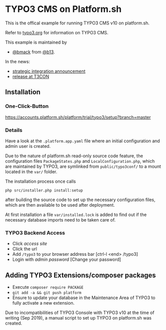 TYPO3 CMS on Platform.sh
=====
This is the offical example for running TYPO3 CMS v10 on platform.sh.

Refer to [typo3.org](https://typo3.org/) for information on TYPO3 CMS.

This example is maintained by
* [@bmack](https://github.com/bmack/) from [@b13](https://b13.com).

In the news:
* [strategic integration announcement](https://typo3.org/news/article/typo3-and-platformsh-announce-cloud-readiness-and-tech-preview-of-strategic-integration-ahead-of-t3/)
* [release at T3CON](https://typo3.org/news/article/typo3-conference-in-munich-typo3-cms-8-starting-today-with-platformsh-in-the-cloud/)

## Installation
### One-Click-Button
https://accounts.platform.sh/platform/trial/typo3/setup?branch=master

### Details
Have a look at the `.platform.app.yaml` file where an initial configuration and admin user is created.

Due to the nature of platform.sh read-only source code feature, the configuration files `PackageStates.php`
and `LocalConfiguration.php`, which are maintained by TYPO3, are symlinked from `public/typo3conf/` to
a mount located in the `var/` folder.

The installation process once calls

    php src/installer.php install:setup

after building the source code to set up the necessary configuration files, which are then available
to be used after deployment.

At first installation a file `var/installed.lock` is added to find out if the necessary database imports
need to be taken care of.

### TYPO3 Backend Access
* Click *access site*
* Click the url
* Add `/typo3` to your browser address bar [ctrl-l \<end\> /typo3]
* Login with *admin* *password* [Change your password]


## Adding TYPO3 Extensions/composer packages
* Execute `composer require PACKAGE`
* `git add -a && git push platform`
* Ensure to update your database in the Maintenance Area of TYPO3 to fully activate a new extension.


Due to incompatibilities of TYPO3 Console with TYPO3 v10 at the time of writing (Sep 2019), a manual script
to set up TYPO3 on platform.sh was created.
